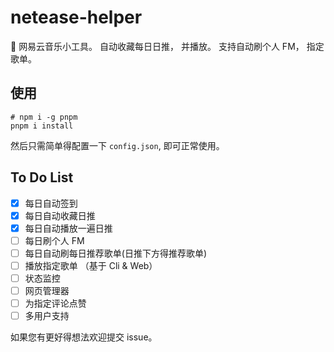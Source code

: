 # netease-helper
:candy: 网易云音乐小工具。 自动收藏每日日推， 并播放。 支持自动刷个人 FM， 指定歌单。

## 使用
```
# npm i -g pnpm
pnpm i install
```
然后只需简单得配置一下 `config.json`, 即可正常使用。

## To Do List
* [x] 每日自动签到
* [x] 每日自动收藏日推
* [x] 每日自动播放一遍日推
* [ ] 每日刷个人 FM
* [ ] 每日自动刷每日推荐歌单(日推下方得推荐歌单)
* [ ] 播放指定歌单 （基于 Cli & Web）
* [ ] 状态监控
* [ ] 网页管理器
* [ ] 为指定评论点赞
* [ ] 多用户支持

如果您有更好得想法欢迎提交 issue。
